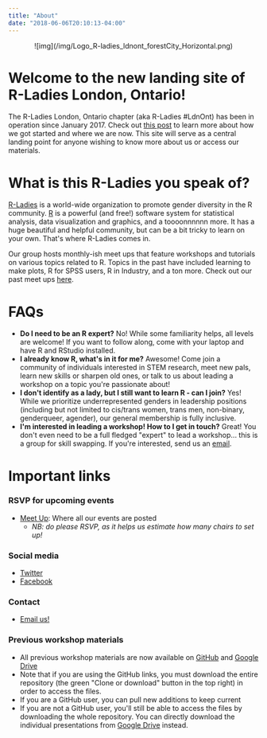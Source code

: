 ```yaml
---
title: "About"
date: "2018-06-06T20:10:13-04:00"
---
```


<center>
![img](/img/Logo_R-ladies_ldnont_forestCity_Horizontal.png)
</center>

# Welcome to the new landing site of R-Ladies London, Ontario!

The R-Ladies London, Ontario chapter (aka R-Ladies #LdnOnt) has been in operation since January 2017. Check out [this post](http://theaknowles.com/post/reflection-a-year-of-r-ladies-ldnont/) to learn more about how we got started and where we are now. This site will serve as a central landing point for anyone wishing to know more about us or access our materials.

# What is this R-Ladies you speak of? 
[R-Ladies](rladies.org) is a world-wide organization to promote gender diversity in the R community. [R](https://www.r-project.org/) is a powerful (and free!) software system for statistical analysis, data visualization and graphics, and a toooonnnnnn more. It has a huge beautiful and helpful community, but can be a bit tricky to learn on your own. That's where R-Ladies comes in. 

Our group hosts monthly-ish meet ups that feature workshops and tutorials on various topics related to R. Topics in the past have included learning to make plots, R for SPSS users, R in Industry, and a ton more. Check out our past meet ups [here](https://www.meetup.com/rladies-ldnont/events/past/). 

# FAQs

- **Do I need to be an R expert?** No! While some familiarity helps, all levels are welcome! If you want to follow along, come with your laptop and have R and RStudio installed. 
- **I already know R, what's in it for me?** Awesome! Come join a community of individuals interested in STEM research, meet new pals, learn new skills or sharpen old ones, or talk to us about leading a workshop on a topic you're passionate about!
- **I don't identify as a lady, but I still want to learn R - can I join?** Yes! While we prioritize underrepresented genders in leadership positions (including but not limited to cis/trans women, trans men, non-binary, genderqueer, agender), our general membership is fully inclusive. 
- **I'm interested in leading a workshop! How to I get in touch?** Great! You don't even need to be a full fledged "expert" to lead a workshop... this is a group for skill swapping. If you're interested, send us an [email](ldnont@rladies.org).


# Important links

### RSVP for upcoming events
- [Meet Up](https://www.meetup.com/rladies-ldnont/): Where all our events are posted
     - *NB: do please RSVP, as it helps us estimate how many chairs to set up!*

### Social media
- [Twitter](https://twitter.com/rladiesldnont)
- [Facebook](https://www.facebook.com/rladiesldnont/)

### Contact
- [Email us!](ldnont@rladies.org)

### Previous workshop materials

- All previous workshop materials are now available on [GitHub](https://github.com/rladies/meetup-presentations_london_ontario) and [Google Drive](https://drive.google.com/drive/folders/0BzCQiZLG7vQmVm9ISndsRzllbTA?usp=sharing)
- Note that if you are using the GitHub links, you must download the entire repository (the green "Clone or download" button in the top right) in order to access the files. 
- If you are a GitHub user, you can pull new additions to keep current
- If you are not a GitHub user, you'll still be able to access the files by downloading the whole repository. You can directly download the individual presentations from [Google Drive](https://drive.google.com/drive/folders/0BzCQiZLG7vQmVm9ISndsRzllbTA?usp=sharing) instead.